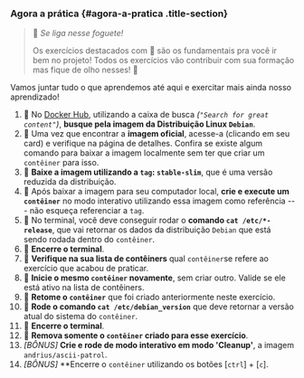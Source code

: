 ### Agora a prática {#agora-a-pratica .title-section}

> 🚀 *Se liga nesse foguete!*
>
> Os exercícios destacados com 🚀 são os fundamentais pra você ir bem no
> projeto! Todos os exercícios vão contribuir com sua formação mas fique
> de olho nesses! 👀

Vamos juntar tudo o que aprendemos até aqui e exercitar mais ainda nosso
aprendizado!

1.  🚀 No [Docker
    Hub](https://hub.docker.com/search?q=&type=image),
    utilizando a caixa de busca
    *(`"Search for great content"`)*, **busque pela imagem da
    Distribuição Linux `Debian`**.
2.  🚀 Uma vez que encontrar a **imagem oficial**, acesse-a (clicando em
    seu card) e verifique na página de detalhes. Confira se existe algum
    comando para baixar a imagem localmente sem ter que criar um
    `contêiner` para isso.
3.  🚀 **Baixe a imagem utilizando a `tag`:
    `stable-slim`**, que é uma versão reduzida da distribuição.
4.  🚀 Após baixar a imagem para seu computador local, **crie e execute
    um `contêiner`** no modo interativo utilizando essa imagem
    como referência --- não esqueça referenciar a `tag`.
5.  🚀 No terminal, você deve conseguir rodar o **comando
    `cat /etc/*-release`**, que vai retornar os dados da
    distribuição `Debian` que está sendo rodada dentro do
    `contêiner`.
6.  🚀 **Encerre o terminal**.
7.  🚀 **Verifique na sua lista de contêiners** qual
    `contêiner`se refere ao exercício que acabou de praticar.
8.  🚀 **Inicie o mesmo `contêiner` novamente**, sem criar
    outro. Valide se ele está ativo na lista de contêiners.
9.  🚀 **Retome o `contêiner`** que foi criado anteriormente
    neste exercício.
10. 🚀 **Rode o comando `cat /etc/debian_version`** que deve
    retornar a versão atual do sistema do `contêiner`.
11. 🚀 **Encerre o terminal**.
12. 🚀 **Remova somente o `contêiner` criado para esse
    exercício**.
13. *\[BÔNUS\]* **Crie e rode de modo interativo em modo \'Cleanup\'**,
    a imagem `andrius/ascii-patrol`.
14. *\[BÔNUS\]* \*\*Encerre o `contêiner` utilizando os botões
    \[`ctrl`\] + \[`c`\].

